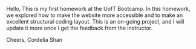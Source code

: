Hello,
This is my first homework at the UofT Bootcamp.
In this homework, we explored how to make the website more accessible and to make an excellent structural coding layout. 
This is an on-going project, and I will update it more once I get the feedback from the instructor. 

Cheers,
Cordelia Shan
